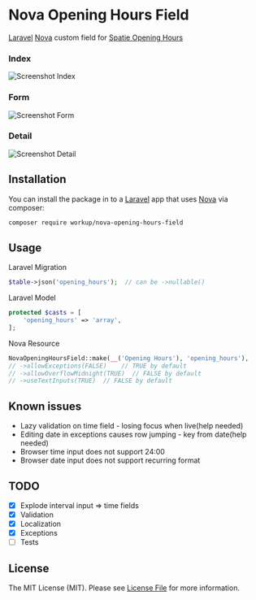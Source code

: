 # Nova Opening Hours Field

[Laravel](https://laravel.com) [Nova](https://nova.laravel.com) custom field for [Spatie Opening Hours](https://github.com/spatie/opening-hours)

### Index

![Screenshot Index](screenshot-index.png)

### Form

![Screenshot Form](screenshot-form.png)

### Detail

![Screenshot Detail](screenshot-detail.png)

## Installation

You can install the package in to a [Laravel](https://laravel.com) app that uses [Nova](https://nova.laravel.com) via composer:

```bash
composer require workup/nova-opening-hours-field
```

## Usage

Laravel Migration

```php
$table->json('opening_hours');  // can be ->nullable()
```

Laravel Model

```php
protected $casts = [
    'opening_hours' => 'array',
];
```

Nova Resource

```php
NovaOpeningHoursField::make(__('Opening Hours'), 'opening_hours'),
// ->allowExceptions(FALSE)    // TRUE by default
// ->allowOverflowMidnight(TRUE)  // FALSE by default
// ->useTextInputs(TRUE)  // FALSE by default
```

## Known issues

- Lazy validation on time field - losing focus when live(help needed)
- Editing date in exceptions causes row jumping - key from date(help needed)
- Browser time input does not support 24:00
- Browser date input does not support recurring format

## TODO

- [x] Explode interval input => time fields
- [x] Validation
- [x] Localization
- [x] Exceptions
- [ ] Tests

## License

The MIT License (MIT). Please see [License File](LICENSE.md) for more information.
